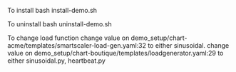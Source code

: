 To install
bash install-demo.sh

To uninstall
bash uninstall-demo.sh

To change load function
change value on demo_setup/chart-acme/templates/smartscaler-load-gen.yaml:32 to either sinusoidal.
change value on demo_setup/chart-boutique/templates/loadgenerator.yaml:29 to either sinusoidal.py, heartbeat.py